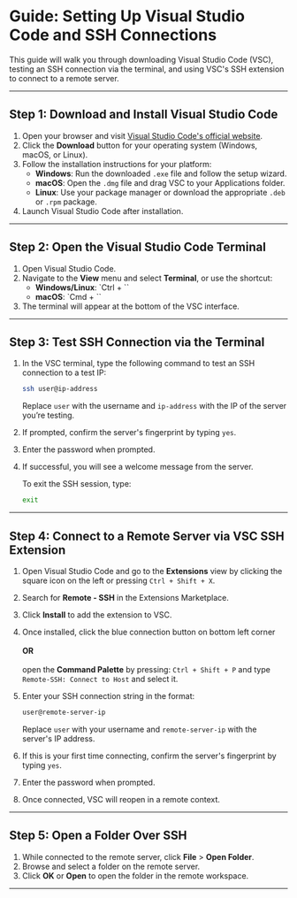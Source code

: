 
# Guide: Setting Up Visual Studio Code and SSH Connections

This guide will walk you through downloading Visual Studio Code (VSC), testing an SSH connection via the terminal, and using VSC's SSH extension to connect to a remote server.

---

## Step 1: Download and Install Visual Studio Code

1. Open your browser and visit [Visual Studio Code's official website](https://code.visualstudio.com/).
2. Click the **Download** button for your operating system (Windows, macOS, or Linux).
3. Follow the installation instructions for your platform:
   - **Windows**: Run the downloaded `.exe` file and follow the setup wizard.
   - **macOS**: Open the `.dmg` file and drag VSC to your Applications folder.
   - **Linux**: Use your package manager or download the appropriate `.deb` or `.rpm` package.
4. Launch Visual Studio Code after installation.

---

## Step 2: Open the Visual Studio Code Terminal

1. Open Visual Studio Code.
2. Navigate to the **View** menu and select **Terminal**, or use the shortcut:
   - **Windows/Linux**: `Ctrl + \``
   - **macOS**: `Cmd + \``
3. The terminal will appear at the bottom of the VSC interface.


---

## Step 3: Test SSH Connection via the Terminal

1. In the VSC terminal, type the following command to test an SSH connection to a test IP:

   ```bash
   ssh user@ip-address
   ```

   Replace `user` with the username and `ip-address` with the IP of the server you’re testing.

2. If prompted, confirm the server's fingerprint by typing `yes`.

3. Enter the password when prompted.

4. If successful, you will see a welcome message from the server.

   To exit the SSH session, type:

   ```bash
   exit
   ```

---

## Step 4: Connect to a Remote Server via VSC SSH Extension

1. Open Visual Studio Code and go to the **Extensions** view by clicking the square icon on the left or pressing `Ctrl + Shift + X`.
2. Search for **Remote - SSH** in the Extensions Marketplace.
3. Click **Install** to add the extension to VSC.
4. Once installed, click the blue connection button on bottom left corner
<br><br>**OR**<br><br>
 open the **Command Palette** by pressing: `Ctrl + Shift + P` 
 and type `Remote-SSH: Connect to Host` and select it.

6. Enter your SSH connection string in the format:

   ```bash
   user@remote-server-ip
   ```

   Replace `user` with your username and `remote-server-ip` with the server's IP address.

7. If this is your first time connecting, confirm the server's fingerprint by typing `yes`.

8. Enter the password when prompted.

9. Once connected, VSC will reopen in a remote context.

---

## Step 5: Open a Folder Over SSH

1. While connected to the remote server, click **File** > **Open Folder**.
2. Browse and select a folder on the remote server.
3. Click **OK** or **Open** to open the folder in the remote workspace.

---

